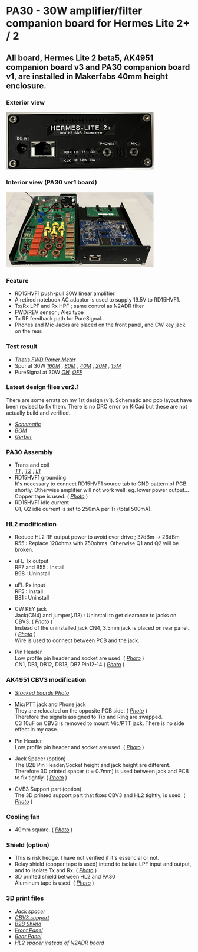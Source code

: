 # PA30 - 30W amplifier/filter companion board for Hermes Lite 2+ / 2

## All board, Hermes Lite 2 beta5, AK4951 companion board v3 and PA30 companion board v1, are installed in Makerfabs 40mm height enclosure.

### Exterior view
<img src="Doc/Assemble/HL2plus_and_PA30_front.jpg" width="400px">

### Interior view (PA30 ver1 board)
<img src="Doc/Assemble/HL2plus_and_PA30W.jpg" width="400px">  

### Feature
- RD15HVF1 push-pull 30W linear amplifier.
- A retired notebook AC adaptor is used to supply 19.5V to RD15HVF1.
- Tx/Rx LPF and Rx HPF ; same control as N2ADR filter
- FWD/REV sensor ; Alex type
- Tx RF feedback path for PureSignal.
- Phones and Mic Jacks are placed on the front panel, and CW key jack on the rear.

### Test result
- [_Thetis FWD Power Meter_](Doc/PowerMeter/Test_FwdMeter_40M_CW.jpg)
- Spur at 30W [_160M_](Doc/Spur/Spur_160M_30W.jpg) , [_80M_](Doc/Spur/Spur_80M_30W.jpg) , [_40M_](Doc/Spur/Spur_40M_30W.jpg) , [_20M_](Doc/Spur/Spur_20M_30W.jpg) , [_15M_](Doc/Spur/Spur_15M_30W.jpg)
- PureSignal at 30W [_ON_](Doc/PureSignal/IMD_40M_30W_PS-ON.jpg), [_OFF_](Doc/PureSignal/IMD_40M_30W_PS-OFF.jpg)


### Latest design files ver2.1
There are some errata on my 1st design (v1). Schematic and pcb layout have been revised to fix them. There is no DRC error on KiCad but these are not actually build and verified.
- [_Schematic_](Schematic/PA30_v2r1_schematic.pdf)
- [_BOM_](BOM/PA30_BOM.pdf)
- [_Gerber_](Gerber/PA30_v2r1.zip)

### PA30 Assembly
- Trans and coil  
    [_T1_](Doc/Assemble/T1_bifilar_12turns.jpg) , [_T2_](Doc/Assemble/T2_4turns_1turnx2.jpg) , [_L1_](Doc/Assemble/L1_1turn.jpg)
- RD15HVF1 grounding  
    It's necessary to connect RD15HVF1 source tab to GND pattern of PCB  shortly. Otherwise amplifier will not work well. eg. lower power output... Copper tape is used. ( [_Photo_](Doc/Assemble/RD15Tab.jpg) )   
- RD15HVF1 idle current  
    Q1, Q2 idle current is set to 250mA per Tr (total 500mA).

### HL2 modification
- Reduce HL2 RF output power to avoid over drive ; 37dBm -> 26dBm  
    R55 : Replace 120ohms with 750ohms. Otherwise Q1 and Q2 will be broken.

- uFL Tx output  
    RF7 and B55 : Install  
    B98 : Uninstall

- uFL Rx input  
    RF5 : Install  
    B81 : Uninstall

- CW KEY jack  
    Jack(CN4) and jumper(J13) : Uninstall to get clearance to jacks on CBV3.  ( [_Photo_](Doc/Assemble/CN4_1.jpg) )   
    Instead of the uninstalled jack CN4, 3.5mm jack is placed on rear panel. ( [_Photo_](Doc/Assemble/CN4_2.jpg) )  
    Wire is used to connect between PCB and the jack.

- Pin Header  
    Low profile pin header and socket are used.   ( [_Photo_](Doc/Assemble/LowProfilePinHeader.jpg) )  
    CN1, DB1, DB12, DB13, DB7 Pin12-14 ( [_Photo_](Doc/Assemble/HL2_PinHeader.jpg) )

### AK4951 CBV3 modification  
- [_Stacked boards Photo_](Doc/Assemble/stacked_boards.jpg)
- Mic/PTT jack and Phone jack  
    They are relocated on the opposite PCB side. ( [_Photo_](Doc/Assemble/CBV3_1.jpg) )  
    Therefore the signals assigned to Tip and Ring are swapped.   
    C3 10uF on CBV3 is removed to mount Mic/PTT jack. There is no side effect in my case.

- Pin Header  
    Low profile pin header and socket are used.   ( [_Photo_](Doc/Assemble/LowProfilePinHeader.jpg) )  

- Jack Spacer (option)  
    The B2B Pin Header/Socket height and jack height are different.  
    Therefore 3D printed spacer (t = 0.7mm) is used between jack and PCB to fix tightly. ( [_Photo_](Doc/Assemble/CBV3_2.jpg) )  

- CVB3 Support part (option)  
    The 3D printed support part that fixes CBV3 and HL2 tightly, is used. ( [_Photo_](Doc/Assemble/CBV3_3.jpg) ) 

### Cooling fan
- 40mm square. ( [_Photo_](Doc/Assemble/fan.jpg) )

### Shield (option)  
- This is risk hedge.  I have not verified if it's essencial or not.
- Relay shield (copper tape is used) intend to isolate LPF input and output, and to isolate Tx  and Rx. ( [_Photo_](Doc/Assemble/relay_shield.jpg) )
- 3D printed shield between HL2 and PA30  
    Aluminum tape is used. ( [_Photo_](Doc/Assemble/B2B_shield.jpg) )

### 3D print files
- [_Jack spacer_](3D_Print/jack_3r5_spacer%20v3.stl)
- [_CBV3 support_](3D_Print/HL2_cbv3_support%20v1.stl)
- [_B2B Shield_](3D_Print/RF_shield%20v32.stl)
- [_Front Panel_](3D_Print/FrontPanel%20v1.stl)
- [_Rear Panel_](3D_Print/HL2_RearPanel2%20v4.stl)
- [_HL2 spacer instead of N2ADR board_](3D_Print/HL2_spacer3%20v5.stl)
